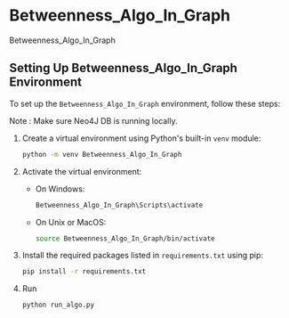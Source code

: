 # Betweenness_Algo_In_Graph
Betweenness_Algo_In_Graph

## Setting Up Betweenness_Algo_In_Graph Environment

To set up the `Betweenness_Algo_In_Graph` environment, follow these steps:

Note : Make sure Neo4J DB is running locally. 

1. Create a virtual environment using Python's built-in `venv` module:

    ```bash
    python -m venv Betweenness_Algo_In_Graph
    ```

2. Activate the virtual environment:

    - On Windows:

        ```bash
        Betweenness_Algo_In_Graph\Scripts\activate
        ```

    - On Unix or MacOS:

        ```bash
        source Betweenness_Algo_In_Graph/bin/activate
        ```

3. Install the required packages listed in `requirements.txt` using pip:

    ```bash
    pip install -r requirements.txt
    ```
   
4. Run

   ```bash
   python run_algo.py
   ```

